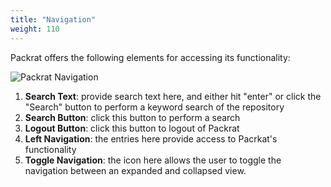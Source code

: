 ```yaml
---
title: "Navigation"
weight: 110
---
```


Packrat offers the following elements for accessing its functionality:

![Packrat Navigation](/dpo-packrat/images/packrat-webui-2.png "Packrat Navigation")
1. **Search Text**: provide search text here, and either hit "enter" or click the "Search" button to perform a keyword search of the repository
2. **Search Button**: click this button to perform a search
3. **Logout Button**: click this button to logout of Packrat
4. **Left Navigation**: the entries here provide access to Pacrkat's functionality
5. **Toggle Navigation**: the icon here allows the user to toggle the navigation between an expanded and collapsed view.